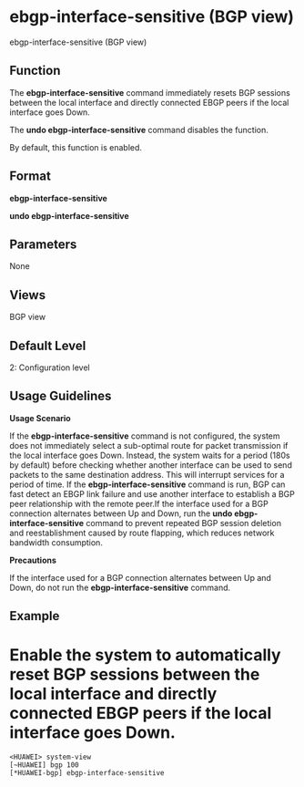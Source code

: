 ebgp-interface-sensitive (BGP view)
===================================

ebgp-interface-sensitive (BGP view)

Function
--------



The **ebgp-interface-sensitive** command immediately resets BGP sessions between the local interface and directly connected EBGP peers if the local interface goes Down.

The **undo ebgp-interface-sensitive** command disables the function.



By default, this function is enabled.


Format
------

**ebgp-interface-sensitive**

**undo ebgp-interface-sensitive**


Parameters
----------

None

Views
-----

BGP view


Default Level
-------------

2: Configuration level


Usage Guidelines
----------------

**Usage Scenario**

If the **ebgp-interface-sensitive** command is not configured, the system does not immediately select a sub-optimal route for packet transmission if the local interface goes Down. Instead, the system waits for a period (180s by default) before checking whether another interface can be used to send packets to the same destination address. This will interrupt services for a period of time. If the **ebgp-interface-sensitive** command is run, BGP can fast detect an EBGP link failure and use another interface to establish a BGP peer relationship with the remote peer.If the interface used for a BGP connection alternates between Up and Down, run the **undo ebgp-interface-sensitive** command to prevent repeated BGP session deletion and reestablishment caused by route flapping, which reduces network bandwidth consumption.

**Precautions**



If the interface used for a BGP connection alternates between Up and Down, do not run the **ebgp-interface-sensitive** command.




Example
-------

# Enable the system to automatically reset BGP sessions between the local interface and directly connected EBGP peers if the local interface goes Down.
```
<HUAWEI> system-view
[~HUAWEI] bgp 100
[*HUAWEI-bgp] ebgp-interface-sensitive

```